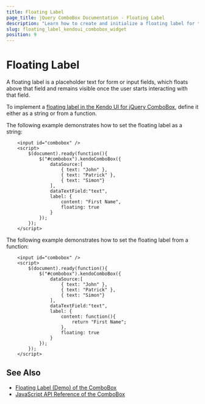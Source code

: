 ```yaml
---
title: Floating Label
page_title: jQuery ComboBox Documentation - Floating Label
description: "Learn how to create and initialize a floating label for the Kendo UI for jQuery ComboBox component."
slug: floating_label_kendoui_combobox_widget
position: 9
---
```


# Floating Label

A floating label is a placeholder text for form or input fields, which floats above that field and remains visible once the user starts interacting with that field. 

To implement a [floating label in the Kendo UI for jQuery ComboBox](/api/javascript/ui/combobox/configuration/label), define it either as a string or from a function.

The following example demonstrates how to set the floating label as a string:

```dojo 
    <input id="combobox" /> 
    <script>
        $(document).ready(function(){
            $("#combobox").kendoComboBox({
                dataSource:[
                    { text: "John" },
                    { text: "Patrick" },
                    { text: "Simon"}
                ],
                dataTextField:"text",
                label: {
                    content: "First Name",
                    floating: true
                }
            });
        });
    </script>
```

The following example demonstrates how to set the floating label from a function:

```dojo 
    <input id="combobox" /> 
    <script>
        $(document).ready(function(){
            $("#combobox").kendoComboBox({
                dataSource:[
                    { text: "John" },
                    { text: "Patrick" },
                    { text: "Simon"}
                ],
                dataTextField:"text",
                label: {
                    content: function(){
                        return "First Name";
                    },
                    floating: true
                }
            });
        });
    </script>
```


## See Also

* [Floating Label (Demo) of the ComboBox](https://demos.telerik.com/kendo-ui/combobox/floating-label)
* [JavaScript API Reference of the ComboBox](/api/javascript/ui/combobox)

